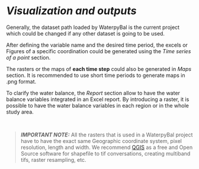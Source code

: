 # ***Visualization and outputs***

Generally, the dataset path loaded by WaterpyBal is the current project which could be changed if any other dataset is going to be used.

After defining the variable name and the desired time period, the excels or Figures of a specific coordination could be generated using the *Time series of a point* section.

The rasters or the maps of **each time step** could also be generated in *Maps* section. It is recommended to use short time periods to generate maps in .png format.

To clarify the water balance, the *Report* section allow to have the water balance variables integrated in an Excel report.
By introducing a raster, it is possible to have the water balance variables in each region or in the whole study area.

&nbsp;

>***IMPORTANT NOTE:*** All the rasters that is used in a WaterpyBal project have to have the exact same Geographic coordinate system, pixel resolution, length and width. We recommend [QGIS](https://www.qgis.org) as a free and Open Source software for shapefile to tif conversations, creating multiband tifs, raster resampling, etc. 